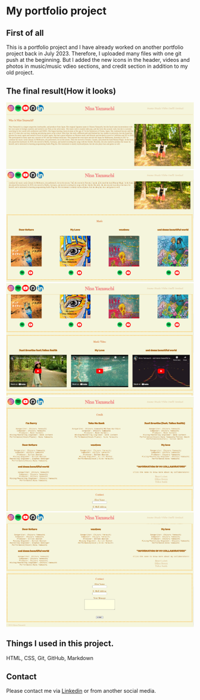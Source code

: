 # My portfolio project

## First of all

This is a portfolio project and I have already worked on another portfolio project back in July 2023.
Therefore, I uploaded many files with one git push at the beginning.
But I added the new icons in the header, videos and photos in music/music vdieo sections, and credit section in addition to my old project.

## The final result(How it looks)


![The first screenshot of my website](portfolio1.png)
![The second screenshot of my website](portfolio2.png)
![The third screenshot of my website](portfolio3.png)
![The fourth screenshot of my website](portfolio4.png)
![The fifth screenshot of my website](portfolio5.png)




## Things I used in this project.
HTML, CSS, Git, GitHub, Markdown

## Contact
Please contact me via [Linkedin](https://www.linkedin.com/in/chizuru-nina-yamauchi-3772b4116/) or from another social media.



